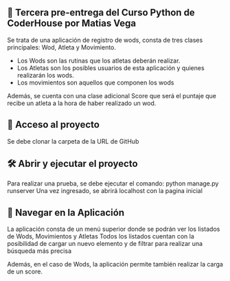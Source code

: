 ## 🎁 Tercera pre-entrega del Curso Python de CoderHouse por Matias Vega 
Se trata de una aplicación de registro de wods, consta de tres clases principales: Wod, Atleta y Movimiento.

- Los Wods son las rutinas que los atletas deberán realizar.
- Los Atletas son los posibles usuarios de esta aplicación y quienes realizarán los wods.
- Los movimientos son aquellos que componen los wods

Además, se cuenta con una clase adicional Score que será el puntaje que recibe un atleta a la hora de haber realizado un wod.

## 📁 Acceso al proyecto
Se debe clonar la carpeta de la URL de GitHub

## 🛠️ Abrir y ejecutar el proyecto
Para realizar una prueba, se debe ejecutar el comando: python manage.py runserver
Una vez ingresado, se abrirá localhost con la pagina inicial

## 👀 Navegar en la Aplicación
La aplicación consta de un menú superior donde se podrán ver los listados de Wods, Movimientos y Atletas
Todos los listados cuentan con la posibilidad de cargar un nuevo elemento y de filtrar para realizar una búsqueda más precisa

Además, en el caso de Wods, la aplicación permite también realizar la carga de un score.


